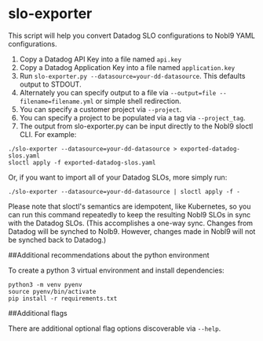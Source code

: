 # slo-exporter

This script will help you convert Datadog SLO configurations to Nobl9
YAML configurations.

1. Copy a Datadog API Key into a file named `api.key`
2. Copy a Datadog Application Key into a file named `application.key`
3. Run `slo-exporter.py --datasource=your-dd-datasource`. This defaults output
   to STDOUT.
4. Alternately you can specify output to a file via
   `--output=file --filename=filename.yml` or simple shell redirection.
5. You can specify a customer project via `--project`.
6. You can specify a project to be populated via a tag via `--project_tag`.
7. The output from slo-exporter.py can be input directly to the Nobl9 sloctl
   CLI. For example:
```shell script
./slo-exporter --datasource=your-dd-datasource > exported-datadog-slos.yaml
sloctl apply -f exported-datadog-slos.yaml
```
Or, if you want to import all of your Datadog SLOs, more simply run:   
```shell script
./slo-exporter --datasource=your-dd-datasource | sloctl apply -f -
```
Please note that sloctl's semantics are idempotent, like Kubernetes, so you can
run this command repeatedly to keep the resulting Nobl9 SLOs in sync with the
Datadog SLOs. (This accomplishes a one-way sync. Changes from Datadog will be
synched to Nolb9. However, changes made in Nobl9 will not be synched back to
Datadog.)

##Additional recommendations about the python environment

To create a python 3 virtual environment and install dependencies:
```shell script
python3 -m venv pyenv
source pyenv/bin/activate
pip install -r requirements.txt
```

##Additional flags

There are additional optional flag options discoverable via `--help`.
